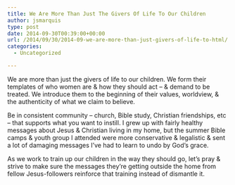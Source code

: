 ```yaml
---
title: We Are More Than Just The Givers Of Life To Our Children
author: jsmarquis
type: post
date: 2014-09-30T00:39:00+00:00
url: /2014/09/30/2014-09-we-are-more-than-just-givers-of-life-to-html/
categories:
  - Uncategorized

---
```

We are more than just the givers of life to our children. We form their templates of who women are & how they should act &#8211; & demand to be treated. We introduce them to the beginning of their values, worldview, & the authenticity of what we claim to believe.

Be in consistent community &#8211; church, Bible study, Christian friendships, etc &#8211; that supports what you want to instill. I grew up with fairly healthy messages about Jesus & Christian living in my home, but the summer Bible camps & youth group I attended were more conservative & legalistic & sent a lot of damaging messages I&#8217;ve had to learn to undo by God&#8217;s grace.

As we work to train up our children in the way they should go, let&#8217;s pray & strive to make sure the messages they&#8217;re getting outside the home from fellow Jesus-followers reinforce that training instead of dismantle it.